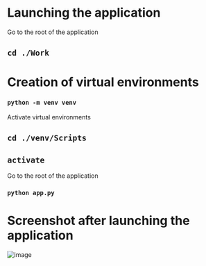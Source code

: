 # Launching the application

Go to the root of the application

## `cd ./Work`

# Creation of virtual environments

### `python -m venv venv`

Activate virtual environments

## `cd ./venv/Scripts`

## `activate`

Go to the root of the application

### `python app.py`

# Screenshot after launching the application

![image](https://user-images.githubusercontent.com/73068449/172015595-9d72399b-8e01-4ae9-b682-846b383e0fa9.png)
